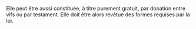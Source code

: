   
 Elle peut être aussi constituée, à titre purement gratuit, par donation entre vifs ou par testament. Elle doit être alors revêtue des formes requises par la loi.  

  
